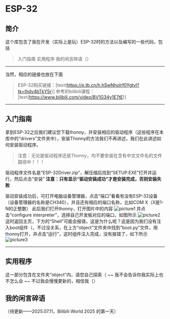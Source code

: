 # ESP-32 
## 简介
这个库包含了我在开发（实际上是玩）ESP-32时的方法以及编写的一些代码，包括
> 入门指南
> 实用程序
> 我的闲言碎语（）

***

当然，相应的链接也放在下面
> ESP-32购买链接：[text(https://e.tb.cn/h.hSwNhoIrf0Ygtvl?tk=lhdv4bTkY5r)]
> 参考的bilibili课程：[text(https://www.bilibili.com/video/BV1G34y1E7tE)]

***

## 入门指南

拿到ESP-32之后我们建议您下载thonny，并安装相应的驱动程序（这些程序在本库中的“drivers”文件夹中），安装Thonny的方法我们不再讲述，我们在此讲述如何安装驱动程序。

> 注意：无论是驱动程序还是Thonny，均不要安装在含有中文文件名的文件路径中！！！

驱动程序文件名是“ESP-32Driver.zip”，解压缩后找到“SETUP.EXE”打开并运行，然后点击“安装”
**注意：只有显示“驱动安装成功”才是安装完成，否则安装失败**

驱动安装成功后，可打开电脑设备管理器，点击“端口”看看有没有ESP-32设备（设备管理器的名称是CH340），并且还有相应的端口名称，比如COM X（X是1-N的正整数）
此后我们打开thonny，打开图片中的内容
![picture1](/readme/img/ "Picrure1.png")
并点击“configure interpreter”，选择自己开发板对应的端口，如图所示
![picture2](/readme/img/ "Picrure2.png")
这时返回主页，下方的“Shell”可能会报错，这是为什么呢？这是因为我们没有注入boot组件（，不过没关系，在上方“object”文件夹中找到“boot.py”文件，用thonny打开，并点击“运行”，这时组件注入完成，没有报错了，如下所示
![picture3](/readme/img/ "Picrure3.png")
 
***

## 实用程序

这一部分包含在文件夹“object”内，请您自己探索（
~~ 我不会告诉你我实际上也不怎么会 ~~ 不过我会慢慢更新的，相信我（）

## 我的闲言碎语
（待更新——2025.07.11，Bilibili World 2025 的第一天）